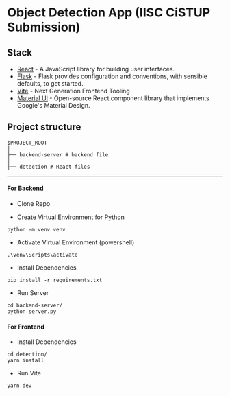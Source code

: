 # Object Detection App (IISC CiSTUP Submission)

## Stack

- [React](https://reactjs.org/) - A JavaScript library for building user interfaces.
- [Flask](https://flask.palletsprojects.com/en/3.0.x/) - Flask provides configuration and conventions, with sensible defaults, to get started.
- [Vite](https://vitejs.dev/) - Next Generation Frontend Tooling
- [Material UI](https://mui.com/material-ui/) - Open-source React component library that implements Google's Material Design.

## Project structure

```
$PROJECT_ROOT
│   
├── backend-server # backend file
│   
├── detection # React files

```
---


#### For Backend

- Clone Repo

- Create Virtual Environment for Python

```
python -m venv venv
```

- Activate Virtual Environment (powershell)

```
.\venv\Scripts\activate

```

- Install Dependencies

```
pip install -r requirements.txt
```


- Run Server

```
cd backend-server/
python server.py
```

####  For Frontend

- Install Dependencies

```
cd detection/
yarn install
```
- Run Vite

```
yarn dev
```
<br/>




